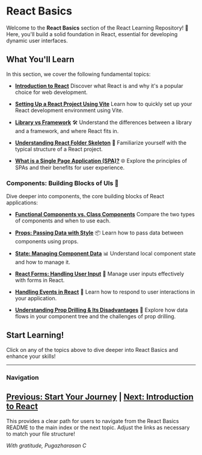 # React Basics

Welcome to the **React Basics** section of the React Learning Repository! 🚀 Here, you'll build a solid foundation in React, essential for developing dynamic user interfaces.

## What You'll Learn

In this section, we cover the following fundamental topics:

- **[Introduction to React](./introduction-to-react.md)**
  Discover what React is and why it's a popular choice for web development.

- **[Setting Up a React Project Using Vite](./setting-up-react-vite.md)**
  Learn how to quickly set up your React development environment using Vite.

- **[Library vs Framework](./additional/library-vs-framework.md)** 🛠️
  Understand the differences between a library and a framework, and where React fits in.

- **[Understanding React Folder Skeleton](./additional/react-folder-skeleton.md)** 📁
  Familiarize yourself with the typical structure of a React project.

- **[What is a Single Page Application (SPA)?](./additional/single-page-application.md)** 🌐
  Explore the principles of SPAs and their benefits for user experience.

### Components: Building Blocks of UIs 🧩
Dive deeper into components, the core building blocks of React applications:
- **[Functional Components vs. Class Components](./components/functional-vs-class-components.md)**
  Compare the two types of components and when to use each.

- **[Props: Passing Data with Style](./components/props.md)** 📦
  Learn how to pass data between components using props.

- **[State: Managing Component Data](./components/state.md)** 📊
  Understand local component state and how to manage it.

- **[React Forms: Handling User Input](./components/react-forms.md)** 📝
  Manage user inputs effectively with forms in React.

- **[Handling Events in React](./components/handling-events.md)** 🎉
  Learn how to respond to user interactions in your application.

- **[Understanding Prop Drilling & Its Disadvantages](./components/prop-drilling.md)** 🚦
  Explore how data flows in your component tree and the challenges of prop drilling.

## Start Learning!

Click on any of the topics above to dive deeper into React Basics and enhance your skills!

---
### Navigation

[Previous: Start Your Journey](../README.md) | [Next: Introduction to React](./introduction-to-react.md)
---

This provides a clear path for users to navigate from the React Basics README to the main index or the next topic. Adjust the links as necessary to match your file structure!

*With gratitude,*
*Pugazharasan C*
